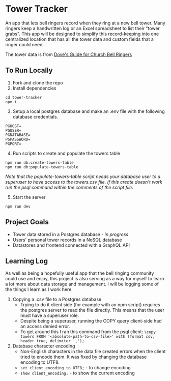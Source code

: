 # Tower Tracker

An app that lets bell ringers record when they ring at a new bell tower. Many ringers keep a handwritten log or an Excel spreadsheet to list their "tower grabs". 
This app will be designed to simplify this record-keeping into one centralized location that has all the tower data and custom fields that a ringer could need.

The tower data is from [Dove's Guide for Church Bell Ringers](https://dove.cccbr.org.uk/downloads.php)

## To Run Locally

1. Fork and clone the repo
2. Install dependencies
```
cd tower-tracker
npm i
```
3. Setup a local postgres database and make an .env file with the following database credentials.
```
PGHOST=
PGUSER=
PGDATABASE=
PGPASSWORD=
PGPORT=
```
4. Run scripts to create and populate the towers table
```
npm run db:create-towers-table
npm run db:populate-towers-table
```
_Note that the populate-towers-table script needs your database user to a superuser to have access to the towers.csv file. 
If this create doesn't work run the psql command within the comments of the script file._

5. Start the server
```
npm run dev
```

## Project Goals

- Tower data stored in a Postgres database _- in progress_
- Users' personal tower records in a NoSQL database
- Datastores and frontend connected with a GraphQL API

## Learning Log

As well as being a hopefully useful app that the bell ringing community could use and enjoy, 
this project is also serving as a way for myself to learn a lot more about data storage and management.
I will be logging some of the things I learn as I work here.

1. Copying a .csv file to a Postgres database
    - Trying to do it client side (for example with an npm script) requires the postgres server to read the file directly. This means that the user must have a superuser role. 
    - Despite being a superuser, running the COPY query client-side had an access denied error.
    - To get around this I ran this command from the psql client: ```\copy towers FROM '<absolute-path-to-csv-file>' with (format csv, header true, delimiter ',');```
2. Database character encoding
    - Non-English characters in the data file created errors when the client tried to encode them. It was fixed by changing the database encoding to UTF8.
    - ```set client_encoding to UTF8;``` - to change encoding
    - ```show client_encoding;``` - to show the current encoding
